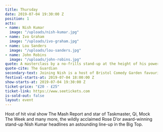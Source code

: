 ```yaml
---
title: Thursday
date: 2019-07-04 19:30:00 Z
position: 1
acts:
- name: Nish Kumar
  image: "/uploads/nish-kumar.jpg"
- name: Ivo Graham
  image: "/uploads/ivo-graham.jpg"
- name: Lou Sanders
  image: "/uploads/lou-sanders.jpg"
- name: John Robins
  image: "/uploads/john-robins.jpg"
quote: A masterclass by a no-frills stand-up at the height of his powers
quote-cite: The Guardian
secondary-text: Joining Nish is a host of Bristol Comedy Garden favourites with a very special guest to be announced plus the endlessly amusing Live At The Apollo star Ivo Graham, 8 Out Of 10 Cat’s Does Countdown regular Lou Sanders and podcast hero, hammer-legend and all-round vibe-magnet John Robins as host.
festival-starts-at: 2019-07-04 18:00:00 Z
show-starts-at: 2019-07-04 19:30:00 Z
ticket-price: "£20 - £25"
ticket-link: https://www.seetickets.com
is-sold-out: false
layout: event
---
```


Host of hit viral show The Mash Report and star of Taskmaster, Qi, Mock The Week and many more, the wildly acclaimed Rose D’or award-winning stand-up Nish Kumar headlines an astounding line-up in the Big Top.